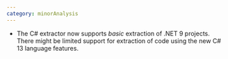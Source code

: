 ```yaml
---
category: minorAnalysis
---
```

* The C# extractor now supports *basic* extraction of .NET 9 projects. There might be limited support for extraction of code using the new C# 13 language features.
